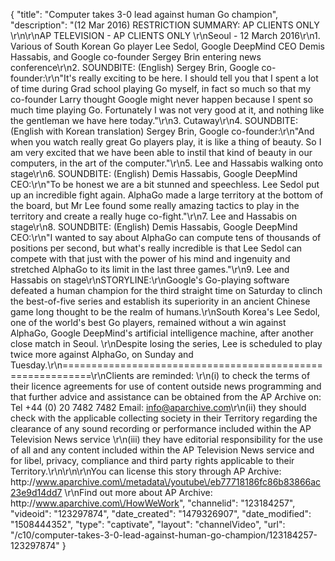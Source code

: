 {
    "title": "Computer takes 3-0 lead against human Go champion",
    "description": "(12 Mar 2016) RESTRICTION SUMMARY: AP CLIENTS ONLY \r\n\r\nAP TELEVISION - AP CLIENTS ONLY \r\nSeoul - 12 March 2016\r\n1. Various of South Korean Go player Lee Sedol, Google DeepMind CEO Demis Hassabis, and Google co-founder Sergey Brin entering news conference\r\n2. SOUNDBITE: (English) Sergey Brin, Google co-founder:\r\n\"It's really exciting to be here. I should tell you that I spent a lot of time during Grad school playing Go myself, in fact so much so that my co-founder Larry thought Google might never happen because I spent so much time playing Go. Fortunately I was not very good at it, and nothing like the gentleman we have here today.\"\r\n3. Cutaway\r\n4. SOUNDBITE: (English with Korean translation) Sergey Brin, Google co-founder:\r\n\"And when you watch really great Go players play, it is like a thing of beauty. So I am very excited that we have been able to instil that kind of beauty in our computers, in the art of the computer.\"\r\n5. Lee and Hassabis walking onto stage\r\n6. SOUNDBITE: (English) Demis Hassabis, Google DeepMind CEO:\r\n\"To be honest we are a bit stunned and speechless. Lee Sedol put up an incredible fight again. AlphaGo made a large territory at the bottom of the board, but Mr Lee found some really amazing tactics to play in the territory and create a really huge co-fight.\"\r\n7. Lee and Hassabis on stage\r\n8. SOUNDBITE: (English) Demis Hassabis, Google DeepMind CEO:\r\n\"I wanted to say about AlphaGo can compute tens of thousands of positions per second, but what's really incredible is that Lee Sedol can compete with that just with the power of his mind and ingenuity and stretched AlphaGo to its limit in the last three games.\"\r\n9. Lee and Hassabis on stage\r\nSTORYLINE:\r\nGoogle's Go-playing software defeated a human champion for the third straight time on Saturday to clinch the best-of-five series and establish its superiority in an ancient Chinese game long thought to be the realm of humans.\r\nSouth Korea's Lee Sedol, one of the world's best Go players, remained without a win against AlphaGo, Google DeepMind's artificial intelligence machine, after another close match in Seoul. \r\nDespite losing the series, Lee is scheduled to play twice more against AlphaGo, on Sunday and Tuesday.\r\n===========================================================\r\nClients are reminded: \r\n(i) to check the terms of their licence agreements for use of content outside news programming and that further advice and assistance can be obtained from the AP Archive on: Tel +44 (0) 20 7482 7482 Email: info@aparchive.com\r\n(ii) they should check with the applicable collecting society in their Territory regarding the clearance of any sound recording or performance included within the AP Television News service \r\n(iii) they have editorial responsibility for the use of all and any content included within the AP Television News service and for libel, privacy, compliance and third party rights applicable to their Territory.\r\n\r\n\r\nYou can license this story through AP Archive: http:\/\/www.aparchive.com\/metadata\/youtube\/eb77718186fc86b83866ac23e9d14dd7 \r\nFind out more about AP Archive: http:\/\/www.aparchive.com\/HowWeWork",
    "channelid": "123184257",
    "videoid": "123297874",
    "date_created": "1479326907",
    "date_modified": "1508444352",
    "type": "captivate",
    "layout": "channelVideo",
    "url": "\/c10\/computer-takes-3-0-lead-against-human-go-champion\/123184257-123297874"
}